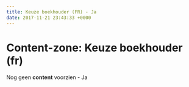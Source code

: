 ```yaml
---
title: Keuze boekhouder (FR) - Ja
date: 2017-11-21 23:43:33 +0000
---
```

# Content-zone: Keuze boekhouder (fr)

Nog geen **content** voorzien - Ja